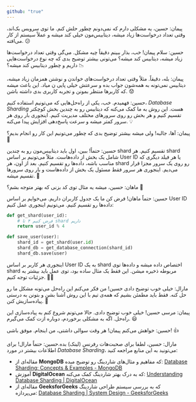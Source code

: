```yaml
---
github: "true"
---
```


پیمان: حسین، یه مشکلی دارم که نمی‌دونم چطور حلش کنم. ما توی سرویس بک‌اند، وقتی تعداد درخواست‌ها زیاد میشه، دیتابیس‌مون خیلی کند میشه و عملاً سیستم از کار می‌افته. 😕 

حسین: سلام پیمان! خب، بذار ببینم دقیقاً چیه مشکل. می‌گی وقتی تعداد درخواست‌ها زیاد میشه، دیتابیس کند میشه؟ می‌تونی بیشتر توضیح بدی که چه نوع درخواست‌هایی داریم و چطور دیتابیس کند میشه؟ 📉

پیمان: بله، دقیقاً. مثلاً وقتی تعداد درخواست‌های خواندن و نوشتن همزمان زیاد میشه، دیتابیس نمی‌تونه به همه‌شون جواب بده و سرعتش خیلی پایی ن میاد. این باعث میشه که کاربرها منتظر بمونن و تجربه کاربری بدی داشته باشن. 😟

حسین: فهمیدم. خب، یکی از راه‌حل‌هایی که می‌تونیم استفاده کنیم، *Database Sharding* هست. این روش به ما کمک می‌کنه که دیتابیس رو به چندین بخش کوچکتر تقسیم کنیم و هر بخش رو روی سرورهای مختلف مدیریت کنیم. اینجوری بار روی هر سرور کمتر میشه و سرعت پاسخ‌دهی افزایش پیدا می‌کنه. 💡

پیمان: آها، جالبه! ولی میشه بیشتر توضیح بدی که چطور می‌تونیم این کار رو انجام بدیم؟ 🤔

حسین: حتماً! ببین، اول باید دیتابیس‌مون رو به چندین shard تقسیم کنیم. هر shard شامل یک بخش از داده‌هاست. مثلاً می‌تونیم بر اساس User ID یا هر فیلد دیگری که مناسب باشه، داده‌ها رو تقسیم کنیم. بعد از اون، هر shard رو روی یک سرور مجزا قرار می‌دیم. اینجوری هر سرور فقط مسئول یک بخش از داده‌هاست و بار روی سرورها تقسیم میشه. 📂

ماهان: حسین، میشه یه مثال توی کد بزنی که بهتر متوجه بشم؟ 🌟

حسین: حتماً ماهان! فرض کن ما یک جدول کاربران داریم. می‌خوایم بر اساس User ID داده‌ها رو تقسیم کنیم. می‌تونیم اینجوری عمل کنیم:

```python
def get_shard(user_id):
    # فرض کنیم ۴ تا shard داریم
    return user_id % 4

def save_user(user):
    shard_id = get_shard(user.id)
    shard_db = get_database_connection(shard_id)
    shard_db.save(user)
```

اینجوری هر کاربر بر اساس User ID به یک shard اختصاص داده میشه و داده‌ها توی shard مربوطه ذخیره میشن. این فقط یک مثال ساده بود، توی عمل باید بیشتر به جزئیات توجه کنیم. 🧑‍💻

مارال: خیلی خوب توضیح دادی حسین! من فکر می‌کنم این راه‌حل می‌تونه مشکل ما رو حل کنه. فقط باید مطمئن بشیم که همه‌ی تیم با این روش آشنا بشن و بتونن به درستی پیاده‌سازیش کنن. 👏

پیمان: مرسی حسین! خیلی خوب توضیح دادی. حالا می‌تونم شروع کنم به پیاده‌سازی این راه‌حل. اگه به مشکلی برخوردم، دوباره ازت کمک می‌گیرم. 😃

حسین: خواهش می‌کنم پیمان! هر وقت سوالی داشتی، من اینجام. موفق باشی! 👍


مارال: حسین، لطفا برای صحبت‌هات رفرنس (لینک) بده.حسین: حتماً مارال! برای اطلاعات بیشتر در مورد _Database Sharding_، می‌تونید به این منابع مراجعه کنید:

- مقاله‌ای از **MongoDB** که مفاهیم و مثال‌های شاردینگ رو توضیح میده: [Database Sharding: Concepts & Examples - MongoDB](https://www.mongodb.com/resources/products/capabilities/database-sharding-explained)[](https://www.mongodb.com/resources/products/capabilities/database-sharding-explained)
- آموزش **DigitalOcean** که به درک بهتر شاردینگ کمک می‌کنه: [Understanding Database Sharding | DigitalOcean](https://www.digitalocean.com/community/tutorials/understanding-database-sharding)[](https://www.digitalocean.com/community/tutorials/understanding-database-sharding)
- مقاله‌ای از **GeeksforGeeks** که به بررسی سیستم طراحی شاردینگ می‌پردازه: [Database Sharding | System Design - GeeksforGeeks](https://www.geeksforgeeks.org/database-sharding-a-system-design-concept/)[](https://www.geeksforgeeks.org/database-sharding-a-system-design-concept/)

